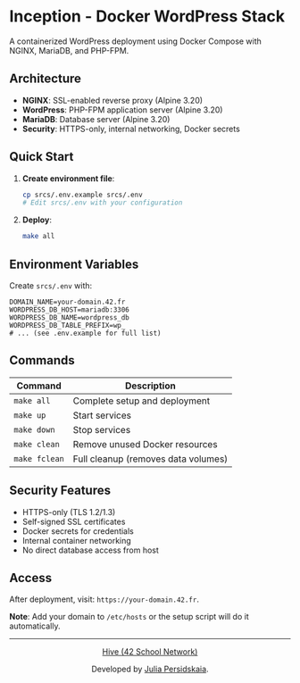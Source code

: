 # Inception - Docker WordPress Stack

A containerized WordPress deployment using Docker Compose with NGINX, MariaDB, and PHP-FPM.  

## Architecture  

- **NGINX**: SSL-enabled reverse proxy (Alpine 3.20)  
- **WordPress**: PHP-FPM application server (Alpine 3.20)  
- **MariaDB**: Database server (Alpine 3.20)  
- **Security**: HTTPS-only, internal networking, Docker secrets  

## Quick Start  

1. **Create environment file**:  
   ```bash
   cp srcs/.env.example srcs/.env
   # Edit srcs/.env with your configuration
   ```

2. **Deploy**:  
   ```bash
   make all
   ```

## Environment Variables  

Create `srcs/.env` with:
```env
DOMAIN_NAME=your-domain.42.fr
WORDPRESS_DB_HOST=mariadb:3306
WORDPRESS_DB_NAME=wordpress_db
WORDPRESS_DB_TABLE_PREFIX=wp_
# ... (see .env.example for full list)
```

## Commands  

| Command | Description |
|---------|-------------|
| `make all` | Complete setup and deployment |
| `make up` | Start services |
| `make down` | Stop services |
| `make clean` | Remove unused Docker resources |
| `make fclean` | Full cleanup (removes data volumes) |

## Security Features  

- HTTPS-only (TLS 1.2/1.3)  
- Self-signed SSL certificates  
- Docker secrets for credentials  
- Internal container networking  
- No direct database access from host  

## Access  

After deployment, visit: `https://your-domain.42.fr`.  

**Note**: Add your domain to `/etc/hosts` or the setup script will do it automatically.   

________  
<div align="center">

<p><a href="https://www.hive.fi/en/curriculum">Hive (42 School Network)</a></p>  
<p>Developed by <a href="https://github.com/ipersids">Julia Persidskaia</a>.</p>

</div>
